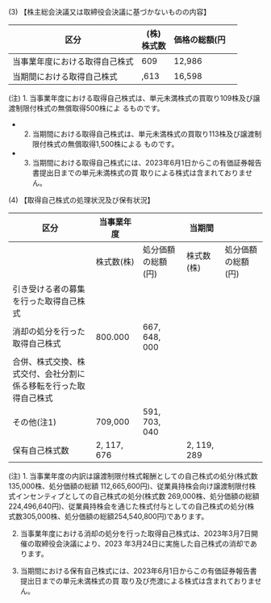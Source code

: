 (3) 【株主総会決議又は取締役会決議に基づかないものの内容】

| 区分              | (株)<br>株式数 | 価格の総額(円 |  |
|-----------------|------------|---------|--|
| 当事業年度における取得自己株式 | 609        | 12,986  |  |
| 当期間における取得自己株式   | ,613       | 16,598  |  |

(注) 1. 当事業年度における取得自己株式は、単元未満株式の買取り109株及び譲渡制限付株式の無償取得500株によ るものです。

- 2. 当期間における取得自己株式は、単元未満株式の買取り113株及び譲渡制限付株式の無償取得1,500株による ものです。
- 3. 当期間における取得自己株式には、2023年6月1日からこの有価証券報告書提出日までの単元未満株式の買 取りによる株式は含まれておりません。

(4) 【取得自己株式の処理状況及び保有状況】

| 区分                                   | 当事業年度       |                | 当期間         |                |
|--------------------------------------|-------------|----------------|-------------|----------------|
|                                      | 株式数(株)      | 処分価額の総額<br>(円) | 株式数(株)      | 処分価額の総額<br>(円) |
| 引き受ける者の募集を行った取得自己株<br>式              |             |                |             |                |
| 消却の処分を行った取得自己株式                      | 800.000     | 667, 648, 000  |             |                |
| 合併、株式交換、株式交付、会社分割に<br>係る移転を行った取得自己株式 |             |                |             |                |
| その他(注1)                              | 709,000     | 591, 703, 040  |             |                |
| 保有自己株式数                              | 2, 117, 676 |                | 2, 119, 289 |                |

(注) 1. 当事業年度の内訳は譲渡制限付株式報酬としての自己株式の処分(株式数135,000株、処分価額の総額 112,665,600円)、従業員持株会向け譲渡制限付株式インセンティブとしての自己株式の処分(株式数 269,000株、処分価額の総額224,496,640円)、従業員持株会を通じた株式付与としての自己株式の処分(株 式数305,000株、処分価額の総額254,540,800円)であります。

2. 当事業年度における消却の処分を行った取得自己株式は、2023年3月7日開催の取締役会決議により、2023 年3月24日に実施した自己株式の消却であります。

3. 当期間における保有自己株式には、2023年6月1日からこの有価証券報告書提出日までの単元未満株式の買 取り及び売渡による株式は含まれておりません。